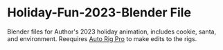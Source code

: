 # Holiday-Fun-2023-Blender File

Blender files for Author's 2023 holiday animation, includes cookie, santa, and environment. Reequires [Auto Rig Pro](https://blendermarket.com/products/auto-rig-pro) to make edits to the rigs. 
